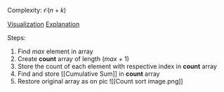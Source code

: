 
Complexity: $\mathcal{O}(n+k)$

[Visualization](https://www.cs.usfca.edu/~galles/visualization/CountingSort.html)
[Explanation](https://www.programiz.com/dsa/counting-sort)

Steps:

1) Find *max* element in array
2) Create **count** array of length (*max* + 1)
3) Store the count of each element with respective index in **count** array
4) Find and store [[Cumulative Sum]] in **count** array
5) Restore original array as on pic ![[Count sort image.png]]